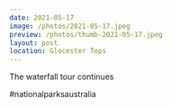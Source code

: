 ```yaml
---
date: 2021-05-17
image: /photos/2021-05-17.jpeg
preview: /photos/thumb-2021-05-17.jpeg
layout: post
location: Glocester Tops
---
```


The waterfall tour continues

#nationalparksaustralia
